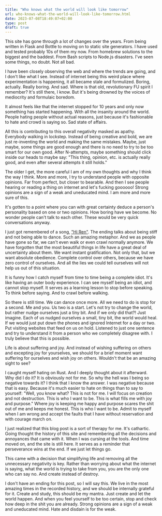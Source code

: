 ```yaml
---
title: "Who knows what the world will look like tomorrow"
url: who-knows-what-the-world-will-look-like-tomorrow.html
date: 2023-07-08T18:49:07+02:00
type: post
draft: true
---
```


This site has gone through a lot of changes over the years. From being written
in Flask and Bottle to moving on to static site generators. I have used and
tested probably 10s of them my now. From homebrew solutions to the biggest and
the baddest. From Bash scripts to Node.js disasters. I've seen some things, no
doubt. Not all bad.

I have been closely observing the web and where the trends are going, and I
don't like what I see. Instead of internet being this weird place where
experimentation is happening, it all became stale and formulized. Boring,
actually. Really boring. And sad. Where is that old, revolutionary FU spirit I
remember? It's still there, I know. But it's being drowned by the voices of
mediocrity and formulaic boredom.

It almost feels like that the internet stopped for 10 years and only now
something has started happening. With all the insanity around the world. People
hating people without actual reasons, just because it's fashionable to hate and
crowd is saying so. Sad state of affairs.

All this is contributing to this overall negativity masked as apathy. Everybody
walking in lockstep. Instead of being creative and bold, we are just
re-inventing the world and making the same mistakes. Maybe, just maybe, some
things are good enough and there is no need to try to be too smart for our own
good. After N-attempts, maybe something should click inside our heads to maybe
say: "This thing, opinion, etc. is actually really good, and even after several
attempts it still holds."

The older I get, the more careful I am of my own thoughts and why I think the
way I think. More and more, I try to understand people with opposite
opinions. Far from perfect, but closer to bearable. And then I see people
hearing or reading a thing on internet and let's fucking goooooo! Strong
opinions are a sign of a weak and uneducated mind. I am more and more sure of
this.

It's gotten to a point where you can with great certainty deduce a person's
personality based on one or two opinions. How boring have we become. No wonder
people can't talk to each other. These would be very quick conversations anyway.

I just got remembered of a song, ["Hi
Ren"](https://www.youtube.com/watch?v=s_nc1IVoMxc). The ending talks about being
stiff and not being able to dance. Such an amazing metaphor. And we as people
have gone so far, we can't even walk or even crawl normally anymore. We have
forgotten that the most beautiful things in life have a great deal of
uncertainty about them. We want instant gratification. Not only that, but we
want absolute obedience. Complete control over others, because we have zero
control of ourselves. And all the lies we could tell ourselves will not help us
out of this situation.

It is funny how I catch myself from time to time being a complete idiot. It's
like having an outer body experience. I can see myself being an idiot, and
cannot stop myself. It serves as a learning lesson to stop before speaking. To
think before saying. And to crawl before walking.

So there is still time. We can dance once more. All we need to do is stop for a
second. Me and you. Us two is a start. Let's not try to change the world, but
rather nudge ourselves just a tiny bit. And if we only did that?! Just
imagine. Each of us nudged ourselves a small, tiny bit, the world would heal. If
we would just put down the phones and ignored Internet for a day or two. Put
visiting websites that feed on us on hold. Listened to just one sentence and try
to understand it from a person who we completely disagree with. I truly believe
that this is possible.

Life is about suffering and joy. And instead of wishing suffering on others and
excepting joy for yourselves, we should for a brief moment want suffering for
ourselves and wish joy on others. Wouldn't that be an amazing sight to see?

I caught myself hating on Rust. And I deeply thought about it afterward. Why did
I do it? It is obviously not for me. So why the hell was I being so negative
towards it? I think that I know the answer. I was negative because that is
easy. Because it's much easier to hate on things than to say to yourself: "Well,
you know what? This is not for me. I will focus on creation and not
destruction. This is who I want to be. This is what fills me with joy and
purpose." Where joy is keeping me happy and purpose scares the shit out of me
and keeps me honest. This is who I want to be. Admit to myself when I am wrong
and accept the faults that I have without reservation and with courage march on.

I just realized that this blog post is a sort of therapy for me. It's
cathartic. Going thought the history of this site and remembering all the
decisions and annoyances that came with it. When I was cursing at the tools. And
time moved on, and the site is still here. It serves as a reminder that
perseverance wins at the end. If we just let things go.

This came with a decision that simplifying life and removing all the unnecessary
negativity is key. Rather than worrying about what the internet is saying, what
the world is trying to take from you, you are the only one who can say no. And
create instead of destroy.

I don't have an ending for this post, so I will say this. We live in the most
amazing times in the recorded history, and we should be internally grateful for
it. Create and study, this should be my mantra. Just create and let the world
happen. And when you feel yourself to be too certain, stop and check how deep in the
shit you are already. Strong opinions are a sign of a weak and uneducated
mind. Hate and disdain is for the weak.

